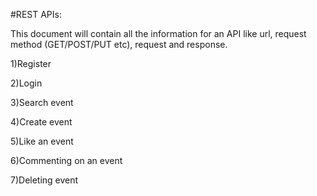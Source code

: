 
#REST APIs: 

This document will contain all the information for an API like url, request method (GET/POST/PUT etc), request and response.

1)Register

2)Login

3)Search event

4)Create event

5)Like an event

6)Commenting on an event

7)Deleting event

